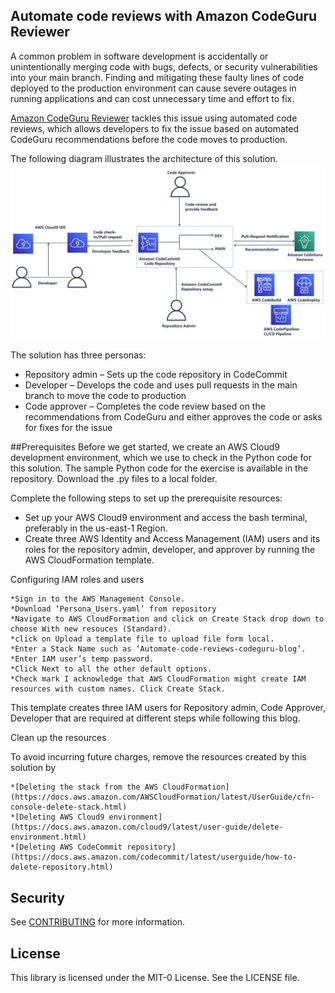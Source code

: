 ## Automate code reviews with Amazon CodeGuru Reviewer

A common problem in software development is accidentally or unintentionally merging code with bugs, defects, or security vulnerabilities into your main branch. Finding and mitigating these faulty lines of code deployed to the production environment can cause severe outages in running applications and can cost unnecessary time and effort to fix.

[Amazon CodeGuru Reviewer](https://aws.amazon.com/codeguru/) tackles this issue using automated code reviews, which allows developers to fix the issue based on automated CodeGuru recommendations before the code moves to production.

The following diagram illustrates the architecture of this solution.
![Architecture](/image/architecture.png)

The solution has three personas:

 + Repository admin – Sets up the code repository in CodeCommit
 + Developer – Develops the code and uses pull requests in the main branch to move the code to production
 + Code approver – Completes the code review based on the recommendations from CodeGuru and either approves the code or asks for fixes for the issue

##Prerequisites
Before we get started, we create an AWS Cloud9 development environment, which we use to check in the Python code for this solution. The sample Python code for the exercise is available in the repository. Download the .py files to a local folder.

Complete the following steps to set up the prerequisite resources:

 + Set up your AWS Cloud9 environment and access the bash terminal, preferably in the us-east-1 Region.
 + Create three AWS Identity and Access Management (IAM) users and its roles for the repository admin, developer, and approver by running the AWS CloudFormation template.

Configuring IAM roles and users

    *Sign in to the AWS Management Console.
    *Download ‘Persona_Users.yaml’ from repository
    *Navigate to AWS CloudFormation and click on Create Stack drop down to choose With new resouces (Standard).
    *click on Upload a template file to upload file form local.
    *Enter a Stack Name such as ‘Automate-code-reviews-codeguru-blog’.
    *Enter IAM user’s temp password.
    *Click Next to all the other default options.
    *Check mark I acknowledge that AWS CloudFormation might create IAM resources with custom names. Click Create Stack.

This template creates three IAM users for Repository admin, Code Approver, Developer that are required at different steps while following this blog.


Clean up the resources

To avoid incurring future charges, remove the resources created by this solution by

    *[Deleting the stack from the AWS CloudFormation](https://docs.aws.amazon.com/AWSCloudFormation/latest/UserGuide/cfn-console-delete-stack.html)
    *[Deleting AWS Cloud9 environment](https://docs.aws.amazon.com/cloud9/latest/user-guide/delete-environment.html)
    *[Deleting AWS CodeCommit repository](https://docs.aws.amazon.com/codecommit/latest/userguide/how-to-delete-repository.html)


## Security

See [CONTRIBUTING](CONTRIBUTING.md#security-issue-notifications) for more information.

## License

This library is licensed under the MIT-0 License. See the LICENSE file.

